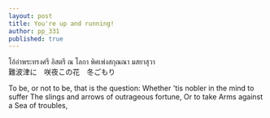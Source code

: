```yaml
---
layout: post
title: You're up and running!
author: pp_331
published: true
---
```

<p>โอ้อ่าพระทรงศรี อิสตรี ณ โลกา พิศเพ่งสกุณณา มสยาสุวา <br />
難波津に　咲夜この花　冬ごもり </p>

To be, or not to be, that is the question:
Whether 'tis nobler in the mind to suffer
The slings and arrows of outrageous fortune,
Or to take Arms against a Sea of troubles,
